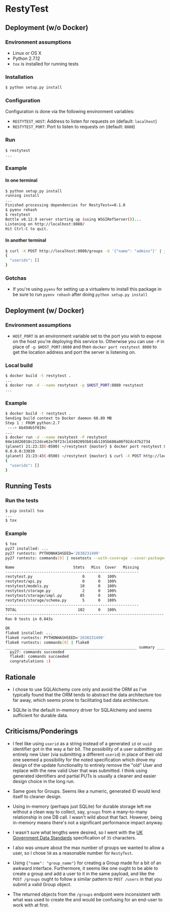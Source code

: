 # RestyTest

## Deployment (w/o Docker)

### Environment assumptions
* Linux or OS X
* Python 2.7.12
* `tox` is installed for running tests

### Installation

```bash
$ python setup.py install
```

### Configuration

Configuration is done via the following environment variables:

* `RESTYTEST_HOST`: Address to listen for requests on (default: `localhost`)
* `RESTYTEST_PORT`: Port to listen to requests on (default: `8080`)

### Run

```bash
$ restytest
...
```

### Example

#### In one terminal

```bash
$ python setup.py install
running install
...
Finished processing dependencies for RestyTest==0.1.0
$ pyenv rehash
$ restytest
Bottle v0.12.9 server starting up (using WSGIRefServer())...
Listening on http://localhost:8080/
Hit Ctrl-C to quit.
```

#### In another terminal

```bash
$ curl -X POST http://localhost:8080/groups -d '{"name": "admins"}' | jq .
{
  "userids": []
}
```
### Gotchas

* If you're using `pyenv` for setting up a virtualenv to install this package in
  be sure to run `pyenv rehash` after doing `python setup.py install`

## Deployment (w/ Docker)

### Environment assumptions

* `HOST_PORT` is an environment variable set to the port you wish to expose on
  the host you're deploying this service to. Otherwise you can use `-P` in place
  of `-p $HOST_PORT:8080` and then `docker port restytest 8080` to get the
  location address and port the server is listening on.

### Local build

```bash
$ docker build -t restytest .
...
$ docker run -d --name restytest -p $HOST_PORT:8080 restytest
...
```

### Example

```bash
$ docker build -t restytest .
Sending build context to Docker daemon 68.89 MB
Step 1 : FROM python:2.7
 ---> 6b494b5f019c
...
$ docker run -d --name restytest -P restytest
04e1dd26018c212dce62e70f23c143402093b014b1195b688a00f92dc47b2734
(planet) 21:23:33(-0500) ~/restytest {master} $ docker port restytest 8080
0.0.0.0:33039
(planet) 21:23:43(-0500) ~/restytest {master} $ curl -X POST http://localhost:33039/groups -d '{"name": "admins"}' | jq .
{
  "userids": []
}
```

## Running Tests

### Run the tests

```bash
$ pip install tox
...
$ tox
```
### Example

```bash
$ tox
py27 installed: ...
py27 runtests: PYTHONHASHSEED='2638231499'
py27 runtests: commands[0] | nosetests --with-coverage --cover-package=restytest

Name                          Stmts   Miss  Cover   Missing
-----------------------------------------------------------
restytest.py                      0      0   100%
restytest/api.py                  0      0   100%
restytest/models.py              10      0   100%
restytest/storage.py              2      0   100%
restytest/storage/impl.py        85      0   100%
restytest/storage/schema.py       5      0   100%
-----------------------------------------------------------
TOTAL                           102      0   100%
----------------------------------------------------------------------
Ran 0 tests in 0.043s

OK
flake8 installed: ...
flake8 runtests: PYTHONHASHSEED='2638231499'
flake8 runtests: commands[0] | flake8
__________________________________________________________ summary ___________________________________________________________
  py27: commands succeeded
  flake8: commands succeeded
  congratulations :)
```

## Rationale

* I chose to use SQLAlchemy core only and avoid the ORM as I've typically found
  that the ORM tends to abstract the data architecture too far away, which seems
  prone to facilitating bad data architecture.

* SQLite is the default in-memory driver for SQLAlchemy and seems sufficient for
  durable data.

## Criticisms/Ponderings

* I feel like using `userid` as a string instead of a generated `id` or `uuid`
  identifier got in the way a fair bit. The possibility of a user
  submitting an entirely new User (via submitting a different `userid`) in place
  of their old one seemed a possibility for the noted specification which drove
  my design of the update functionality to entirely remove the "old" User and
  replace with the new valid User that was submitted. I think using generated
  identifiers and partial PUTs is usually a cleaner and easier design choice in
  the long run.

* Same goes for Groups. Seems like a numeric, generated ID would lend itself to
  cleaner design.

* Using in-memory (perhaps just SQLite) for durable storage left me without a
  clean way to collect, say, `groups` from a many-to-many relationship in one
  DB call. I wasn't wild about that fact. However, being in-memory means there's
  not a significant performance impact anyway.

* I wasn't sure what lengths were desired, so I went with the
  [UK Government Data Standards](http://webarchive.nationalarchives.gov.uk/20100407120701/http://cabinetoffice.gov.uk/govtalk/schemasstandards/e-gif/datastandards/person_information/person_name.aspx)
  specification of `35` characters.

* I also was unsure about the max number of groups we wanted to allow a user, so
  I chose `50` as a reasonable number for `RestyTest`.

* Using `{"name": "group_name"}` for creating a Group made for a bit of an
  awkward interface. Furthermore, it seems like one ought to be able to create
  a group and add a user to it in the same payload, and like the `POST /groups`
  ought to follow a similar pattern to `POST /users` in that you submit a valid
  Group object.

* The returned objects from the `/groups` endpoint were inconsistent with what
  was used to create the  and
  would be confusing for an end-user to work with at first.
